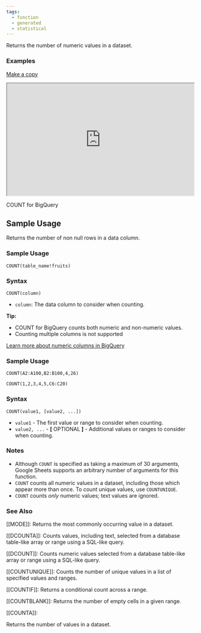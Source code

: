 ```yaml
---
tags:
  - function
  - generated
  - statistical
---
```


Returns the number of numeric values in a dataset.

### Examples

[Make a copy](https://docs.google.com/spreadsheets/d/1nGwRvTSeR_9f-DccJ40KizpRtc_OiiT_JL4JUOXoZ-U/copy)

<iframe height="300" src="https://docs.google.com/spreadsheet/pub?key=0As3tAuweYU9QdHRnRWdHYndfVzVTdmlubHlhQVVuMUE&amp;output=html" width="500"></iframe>

COUNT for BigQuery

Sample Usage
------------

Returns the number of non null rows in a data column.

### Sample Usage

`COUNT(table_name!fruits)`

### Syntax

`COUNT(column)`

* `column`: The data column to consider when counting.

**Tip:**

* COUNT for BigQuery counts both numeric and non-numeric values.
* Counting multiple columns is not supported

[Learn more about numeric columns in BigQuery](https://cloud.google.com/bigquery/docs/reference/standard-sql/data-types#numeric_types)

### Sample Usage

`COUNT(A2:A100,B2:B100,4,26)`

`COUNT(1,2,3,4,5,C6:C20)`

### Syntax

`COUNT(value1, [value2, ...])`

* `value1` - The first value or range to consider when counting.
* `value2, ...` - **[** OPTIONAL **]** - Additional values or ranges to consider when counting.

### Notes

* Although `COUNT` is specified as taking a maximum of 30 arguments, Google Sheets supports an arbitrary number of arguments for this function.
* `COUNT` counts all numeric values in a dataset, including those which appear more than once. To count unique values, use `COUNTUNIQUE`.
* `COUNT` counts *only* numeric values; text values are ignored.

### See Also

[[MODE]]: Returns the most commonly occurring value in a dataset.

[[DCOUNTA]]: Counts values, including text, selected from a database table-like array or range using a SQL-like query.

[[DCOUNT]]: Counts numeric values selected from a database table-like array or range using a SQL-like query.

[[COUNTUNIQUE]]: Counts the number of unique values in a list of specified values and ranges.

[[COUNTIF]]: Returns a conditional count across a range.

[[COUNTBLANK]]: Returns the number of empty cells in a given range.

[[COUNTA]]:

Returns the number of values in a dataset.